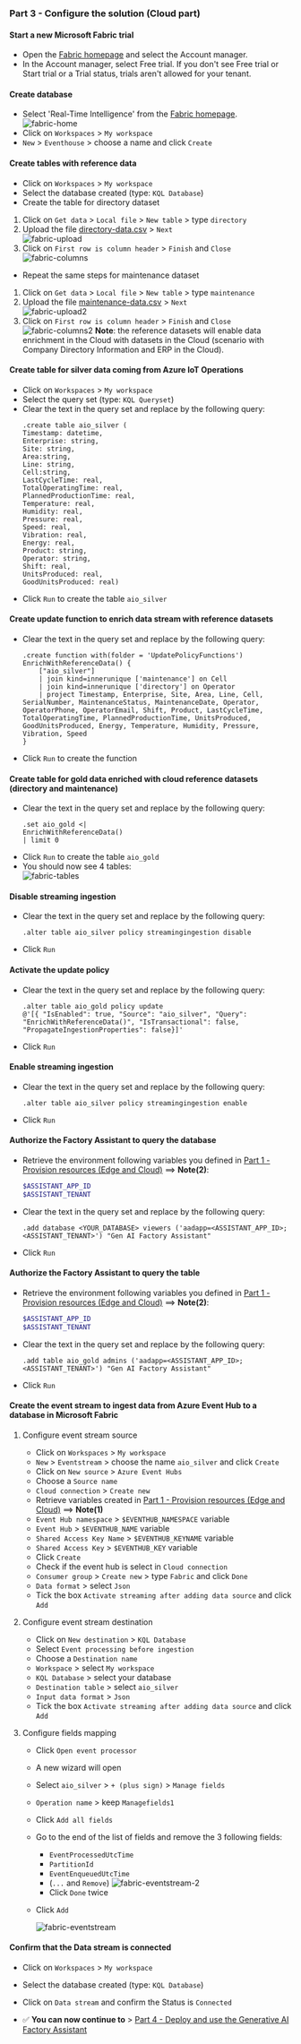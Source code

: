 ### Part 3 - Configure the solution (Cloud part)

#### Start a new Microsoft Fabric trial

- Open the [Fabric homepage](https://app.fabric.microsoft.com/home) and select the Account manager.
- In the Account manager, select Free trial. If you don't see Free trial or Start trial or a Trial status, trials aren't allowed for your tenant.

#### Create database
- Select 'Real-Time Intelligence' from the [Fabric homepage](https://app.powerbi.com/home?experience=kusto).  
![fabric-home](./artifacts/media/fabric-home.png "fabric-home")
- Click on `Workspaces` > `My workspace`
- `New` > `Eventhouse` > choose a name and click `Create`

#### Create tables with reference data
- Click on `Workspaces` > `My workspace`
- Select the database created (type: `KQL Database`)
- Create the table for directory dataset
1. Click on `Get data` > `Local file` > `New table` > type `directory`
2. Upload the file [directory-data.csv](./artifacts/templates/fabric/reference-datasets/directory-data.csv) > `Next`  
![fabric-upload](./artifacts/media/fabric1.png "fabric-upload")
3. Click on `First row is column header` > `Finish` and `Close`
![fabric-columns](./artifacts/media/fabric2.png "fabric-columns")
- Repeat the same steps for maintenance dataset
1. Click on `Get data` > `Local file` > `New table` > type `maintenance`
2. Upload the file [maintenance-data.csv](./artifacts/templates/fabric/reference-datasets/maintenance-data.csv) > `Next`  
![fabric-upload2](./artifacts/media/fabric3.png "fabric-upload2")
3. Click on `First row is column header` > `Finish` and `Close`
![fabric-columns2](./artifacts/media/fabric4.png "fabric-columns2")
**Note**: the reference datasets will enable data enrichment in the Cloud with datasets in the Cloud (scenario with Company Directory Information and ERP in the Cloud).  

#### Create table for silver data coming from Azure IoT Operations
- Click on `Workspaces` > `My workspace`
- Select the query set (type: `KQL Queryset`)
- Clear the text in the query set and replace by the following query:
    ```
    .create table aio_silver (
    Timestamp: datetime,
    Enterprise: string,
    Site: string,
    Area:string,
    Line: string,
    Cell:string,
    LastCycleTime: real,
    TotalOperatingTime: real,
    PlannedProductionTime: real,
    Temperature: real,
    Humidity: real,
    Pressure: real,
    Speed: real,
    Vibration: real,
    Energy: real,
    Product: string,
    Operator: string,
    Shift: real,
    UnitsProduced: real,
    GoodUnitsProduced: real)
    ```
- Click `Run` to create the table `aio_silver`

#### Create update function to enrich data stream with reference datasets
- Clear the text in the query set and replace by the following query:
    ```
    .create function with(folder = 'UpdatePolicyFunctions') EnrichWithReferenceData() {
        ["aio_silver"]
        | join kind=innerunique ['maintenance'] on Cell
        | join kind=innerunique ['directory'] on Operator
        | project Timestamp, Enterprise, Site, Area, Line, Cell, SerialNumber, MaintenanceStatus, MaintenanceDate, Operator, OperatorPhone, OperatorEmail, Shift, Product, LastCycleTime, TotalOperatingTime, PlannedProductionTime, UnitsProduced, GoodUnitsProduced, Energy, Temperature, Humidity, Pressure, Vibration, Speed
    }
    ```
- Click `Run` to create the function

#### Create table for gold data enriched with cloud reference datasets (directory and maintenance)
- Clear the text in the query set and replace by the following query:
    ```
    .set aio_gold <| 
    EnrichWithReferenceData()
    | limit 0
    ```
- Click `Run` to create the table `aio_gold`
- You should now see 4 tables:  
![fabric-tables](./artifacts/media/fabric5.png "fabric-tables")

#### Disable streaming ingestion
- Clear the text in the query set and replace by the following query:
    ```
    .alter table aio_silver policy streamingingestion disable
    ```
- Click `Run`

#### Activate the update policy
- Clear the text in the query set and replace by the following query:
    ```
    .alter table aio_gold policy update 
    @'[{ "IsEnabled": true, "Source": "aio_silver", "Query": "EnrichWithReferenceData()", "IsTransactional": false, "PropagateIngestionProperties": false}]'
    ```
- Click `Run`

#### Enable streaming ingestion
- Clear the text in the query set and replace by the following query:
    ```
    .alter table aio_silver policy streamingingestion enable
    ```
- Click `Run`

#### Authorize the Factory Assistant to query the database
   - Retrieve the environment following variables you defined in [Part 1 - Provision resources (Edge and Cloud)](./INSTALL-1.md) ==> **Note(2)**:
     ```bash
     $ASSISTANT_APP_ID
     $ASSISTANT_TENANT
     ```
- Clear the text in the query set and replace by the following query:
    ```
    .add database <YOUR_DATABASE> viewers ('aadapp=<ASSISTANT_APP_ID>;<ASSISTANT_TENANT>') "Gen AI Factory Assistant"
    ```
- Click `Run`

#### Authorize the Factory Assistant to query the table
   - Retrieve the environment following variables you defined in [Part 1 - Provision resources (Edge and Cloud)](./INSTALL-1.md) ==> **Note(2)**:
     ```bash
     $ASSISTANT_APP_ID
     $ASSISTANT_TENANT
     ```
- Clear the text in the query set and replace by the following query:
    ```
    .add table aio_gold admins ('aadapp=<ASSISTANT_APP_ID>;<ASSISTANT_TENANT>') "Gen AI Factory Assistant"
    ```
- Click `Run`

#### Create the event stream to ingest data from Azure Event Hub to a database in Microsoft Fabric
1. Configure event stream source
    - Click on `Workspaces` > `My workspace`
    - `New` > `Eventstream` > choose the name `aio_silver` and click `Create`
    - Click on `New source` > `Azure Event Hubs`
    - Choose a `Source name`
    - `Cloud connection` > `Create new`
    - Retrieve variables created in [Part 1 - Provision resources (Edge and Cloud)](./INSTALL-1.md) ==> **Note(1)**
    - `Event Hub namespace` > `$EVENTHUB_NAMESPACE` variable
    - `Event Hub` > `$EVENTHUB_NAME` variable
    - `Shared Access Key Name` > `$EVENTHUB_KEYNAME` variable
    - `Shared Access Key` > `$EVENTHUB_KEY` variable
    - Click `Create`
    - Check if the event hub is select in `Cloud connection`
    - `Consumer group` > `Create new` > type `Fabric` and click `Done`
    - `Data format` > select `Json`
    - Tick the box `Activate streaming after adding data source` and click `Add`

2. Configure event stream destination
    - Click on `New destination` > `KQL Database`
    - Select `Event processing before ingestion`
    - Choose a `Destination name`
    - `Workspace` > select `My workspace`
    - `KQL Database` > select your database
    - `Destination table` > select `aio_silver`
    - `Input data format` > `Json`
    - Tick the box `Activate streaming after adding data source` and click `Add`

3. Configure fields mapping
    - Click `Open event processor`
    - A new wizard will open
    - Select `aio_silver` > `+ (plus sign)` > `Manage fields`
    - `Operation name` > keep `Managefields1`
    - Click `Add all fields`
    - Go to the end of the list of fields and remove the 3 following fields:
        - `EventProcessedUtcTime`
        - `PartitionId`
        - `EventEnqueuedUtcTime`
        - (`...` and `Remove`)
        ![fabric-eventstream-2](./artifacts/media/fabric6.png "fabric-eventstream-2")
        - Click `Done` twice
    - Click `Add`

        ![fabric-eventstream](./artifacts/media/fabric7.png "fabric-eventstream")

#### Confirm that the Data stream is connected
- Click on `Workspaces` > `My workspace`
- Select the database created (type: `KQL Database`)
- Click on `Data stream` and confirm the Status is `Connected`

- ✅ **You can now continue to** > [Part 4 - Deploy and use the Generative AI Factory Assistant](./INSTALL-4.md)